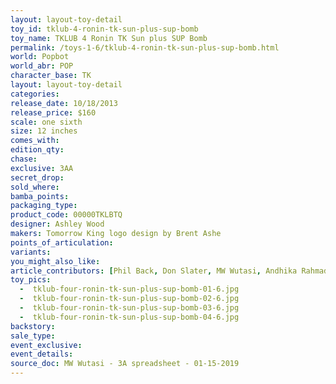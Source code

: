 ```yaml
---
layout: layout-toy-detail 
toy_id: tklub-4-ronin-tk-sun-plus-sup-bomb
toy_name: TKLUB 4 Ronin TK Sun plus SUP Bomb
permalink: /toys-1-6/tklub-4-ronin-tk-sun-plus-sup-bomb.html
world: Popbot
world_abr: POP
character_base: TK
layout: layout-toy-detail
categories: 
release_date: 10/18/2013
release_price: $160 
scale: one sixth
size: 12 inches
comes_with: 
edition_qty: 
chase: 
exclusive: 3AA
secret_drop: 
sold_where: 
bamba_points: 
packaging_type: 
product_code: 00000TKLBTQ
designer: Ashley Wood
makers: Tomorrow King logo design by Brent Ashe
points_of_articulation: 
variants: 
you_might_also_like: 
article_contributors: [Phil Back, Don Slater, MW Wutasi, Andhika Rahmaditya, Brent Ashe]
toy_pics: 
  -  tklub-four-ronin-tk-sun-plus-sup-bomb-01-6.jpg
  -  tklub-four-ronin-tk-sun-plus-sup-bomb-02-6.jpg
  -  tklub-four-ronin-tk-sun-plus-sup-bomb-03-6.jpg
  -  tklub-four-ronin-tk-sun-plus-sup-bomb-04-6.jpg
backstory:
sale_type: 
event_exclusive: 
event_details: 
source_doc: MW Wutasi - 3A spreadsheet - 01-15-2019
---
```


